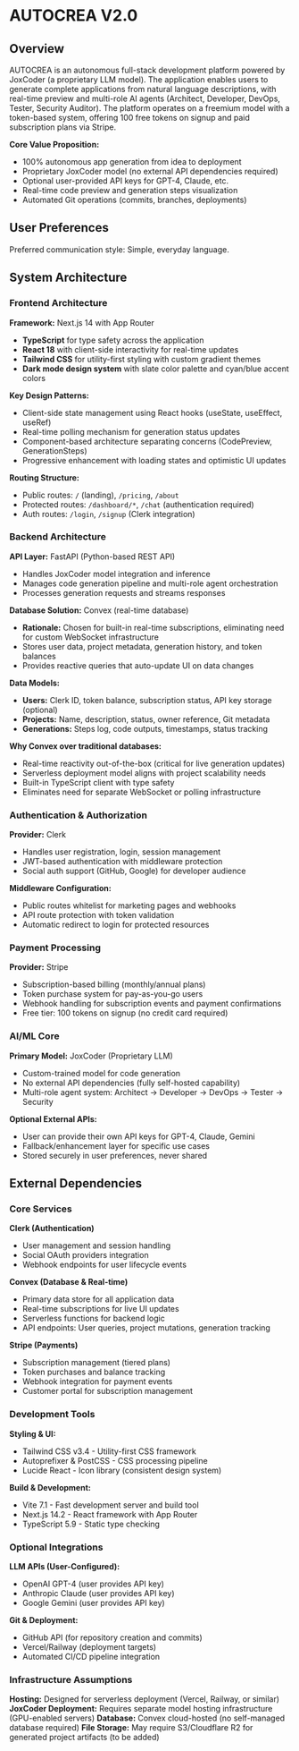 # AUTOCREA V2.0

## Overview

AUTOCREA is an autonomous full-stack development platform powered by JoxCoder (a proprietary LLM model). The application enables users to generate complete applications from natural language descriptions, with real-time preview and multi-role AI agents (Architect, Developer, DevOps, Tester, Security Auditor). The platform operates on a freemium model with a token-based system, offering 100 free tokens on signup and paid subscription plans via Stripe.

**Core Value Proposition:**
- 100% autonomous app generation from idea to deployment
- Proprietary JoxCoder model (no external API dependencies required)
- Optional user-provided API keys for GPT-4, Claude, etc.
- Real-time code preview and generation steps visualization
- Automated Git operations (commits, branches, deployments)

## User Preferences

Preferred communication style: Simple, everyday language.

## System Architecture

### Frontend Architecture

**Framework:** Next.js 14 with App Router
- **TypeScript** for type safety across the application
- **React 18** with client-side interactivity for real-time updates
- **Tailwind CSS** for utility-first styling with custom gradient themes
- **Dark mode design system** with slate color palette and cyan/blue accent colors

**Key Design Patterns:**
- Client-side state management using React hooks (useState, useEffect, useRef)
- Real-time polling mechanism for generation status updates
- Component-based architecture separating concerns (CodePreview, GenerationSteps)
- Progressive enhancement with loading states and optimistic UI updates

**Routing Structure:**
- Public routes: `/` (landing), `/pricing`, `/about`
- Protected routes: `/dashboard/*`, `/chat` (authentication required)
- Auth routes: `/login`, `/signup` (Clerk integration)

### Backend Architecture

**API Layer:** FastAPI (Python-based REST API)
- Handles JoxCoder model integration and inference
- Manages code generation pipeline and multi-role agent orchestration
- Processes generation requests and streams responses

**Database Solution:** Convex (real-time database)
- **Rationale:** Chosen for built-in real-time subscriptions, eliminating need for custom WebSocket infrastructure
- Stores user data, project metadata, generation history, and token balances
- Provides reactive queries that auto-update UI on data changes

**Data Models:**
- **Users:** Clerk ID, token balance, subscription status, API key storage (optional)
- **Projects:** Name, description, status, owner reference, Git metadata
- **Generations:** Steps log, code outputs, timestamps, status tracking

**Why Convex over traditional databases:**
- Real-time reactivity out-of-the-box (critical for live generation updates)
- Serverless deployment model aligns with project scalability needs
- Built-in TypeScript client with type safety
- Eliminates need for separate WebSocket or polling infrastructure

### Authentication & Authorization

**Provider:** Clerk
- Handles user registration, login, session management
- JWT-based authentication with middleware protection
- Social auth support (GitHub, Google) for developer audience

**Middleware Configuration:**
- Public routes whitelist for marketing pages and webhooks
- API route protection with token validation
- Automatic redirect to login for protected resources

### Payment Processing

**Provider:** Stripe
- Subscription-based billing (monthly/annual plans)
- Token purchase system for pay-as-you-go users
- Webhook handling for subscription events and payment confirmations
- Free tier: 100 tokens on signup (no credit card required)

### AI/ML Core

**Primary Model:** JoxCoder (Proprietary LLM)
- Custom-trained model for code generation
- No external API dependencies (fully self-hosted capability)
- Multi-role agent system: Architect → Developer → DevOps → Tester → Security

**Optional External APIs:**
- User can provide their own API keys for GPT-4, Claude, Gemini
- Fallback/enhancement layer for specific use cases
- Stored securely in user preferences, never shared

## External Dependencies

### Core Services

**Clerk (Authentication)**
- User management and session handling
- Social OAuth providers integration
- Webhook endpoints for user lifecycle events

**Convex (Database & Real-time)**
- Primary data store for all application data
- Real-time subscriptions for live UI updates
- Serverless functions for backend logic
- API endpoints: User queries, project mutations, generation tracking

**Stripe (Payments)**
- Subscription management (tiered plans)
- Token purchases and balance tracking
- Webhook integration for payment events
- Customer portal for subscription management

### Development Tools

**Styling & UI:**
- Tailwind CSS v3.4 - Utility-first CSS framework
- Autoprefixer & PostCSS - CSS processing pipeline
- Lucide React - Icon library (consistent design system)

**Build & Development:**
- Vite 7.1 - Fast development server and build tool
- Next.js 14.2 - React framework with App Router
- TypeScript 5.9 - Static type checking

### Optional Integrations

**LLM APIs (User-Configured):**
- OpenAI GPT-4 (user provides API key)
- Anthropic Claude (user provides API key)
- Google Gemini (user provides API key)

**Git & Deployment:**
- GitHub API (for repository creation and commits)
- Vercel/Railway (deployment targets)
- Automated CI/CD pipeline integration

### Infrastructure Assumptions

**Hosting:** Designed for serverless deployment (Vercel, Railway, or similar)
**JoxCoder Deployment:** Requires separate model hosting infrastructure (GPU-enabled servers)
**Database:** Convex cloud-hosted (no self-managed database required)
**File Storage:** May require S3/Cloudflare R2 for generated project artifacts (to be added)